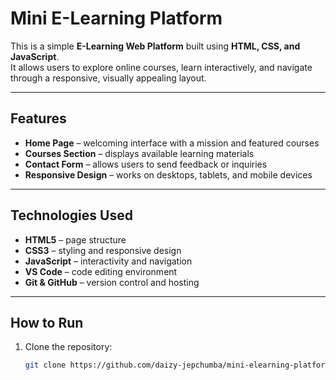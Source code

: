 # Mini E-Learning Platform

This is a simple **E-Learning Web Platform** built using **HTML, CSS, and JavaScript**.  
It allows users to explore online courses, learn interactively, and navigate through a responsive, visually appealing layout.

---

##  Features
-  **Home Page** – welcoming interface with a mission and featured courses  
-  **Courses Section** – displays available learning materials  
-  **Contact Form** – allows users to send feedback or inquiries  
-  **Responsive Design** – works on desktops, tablets, and mobile devices  

---

##  Technologies Used
- **HTML5** – page structure  
- **CSS3** – styling and responsive design  
- **JavaScript** – interactivity and navigation  
- **VS Code** – code editing environment  
- **Git & GitHub** – version control and hosting  

---

##  How to Run
1. Clone the repository:
   ```bash
   git clone https://github.com/daizy-jepchumba/mini-elearning-platform.git
